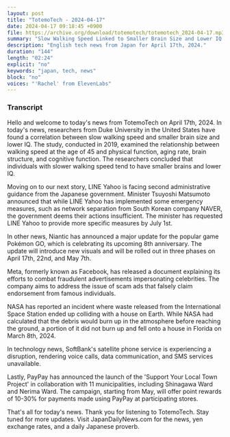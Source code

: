 ```yaml
---
layout: post
title: "TotemoTech - 2024-04-17"
date: 2024-04-17 09:18:45 +0900
file: https://archive.org/download/totemotech/totemotech_2024-04-17.mp3
summary: "Slow Walking Speed Linked to Smaller Brain Size and Lower IQ | LINE Yahoo Faces Second Administrative Guidance, & more…"
description: "English tech news from Japan for April 17th, 2024."
duration: "144"
length: "02:24"
explicit: "no"
keywords: "japan, tech, news"
block: "no"
voices: "'Rachel' from ElevenLabs"
---
```


### Transcript

Hello and welcome to today's news from TotemoTech on April 17th, 2024. In today's news, researchers from Duke University in the United States have found a correlation between slow walking speed and smaller brain size and lower IQ. The study, conducted in 2019, examined the relationship between walking speed at the age of 45 and physical function, aging rate, brain structure, and cognitive function. The researchers concluded that individuals with slower walking speed tend to have smaller brains and lower IQ.

Moving on to our next story, LINE Yahoo is facing second administrative guidance from the Japanese government. Minister Tsuyoshi Matsumoto announced that while LINE Yahoo has implemented some emergency measures, such as network separation from South Korean company NAVER, the government deems their actions insufficient. The minister has requested LINE Yahoo to provide more specific measures by July 1st.

In other news, Niantic has announced a major update for the popular game Pokémon GO, which is celebrating its upcoming 8th anniversary. The update will introduce new visuals and will be rolled out in three phases on April 17th, 22nd, and May 7th.

Meta, formerly known as Facebook, has released a document explaining its efforts to combat fraudulent advertisements impersonating celebrities. The company aims to address the issue of scam ads that falsely claim endorsement from famous individuals.

NASA has reported an incident where waste released from the International Space Station ended up colliding with a house on Earth. While NASA had calculated that the debris would burn up in the atmosphere before reaching the ground, a portion of it did not burn up and fell onto a house in Florida on March 8th, 2024.

In technology news, SoftBank's satellite phone service is experiencing a disruption, rendering voice calls, data communication, and SMS services unavailable.

Lastly, PayPay has announced the launch of the 'Support Your Local Town Project' in collaboration with 11 municipalities, including Shinagawa Ward and Nerima Ward. The campaign, starting from May, will offer point rewards of 10-30% for payments made using PayPay at participating stores.

That's all for today's news. Thank you for listening to TotemoTech. Stay tuned for more updates.   Visit JapanDailyNews.com for the news, yen exchange rates, and a daily Japanese proverb.
